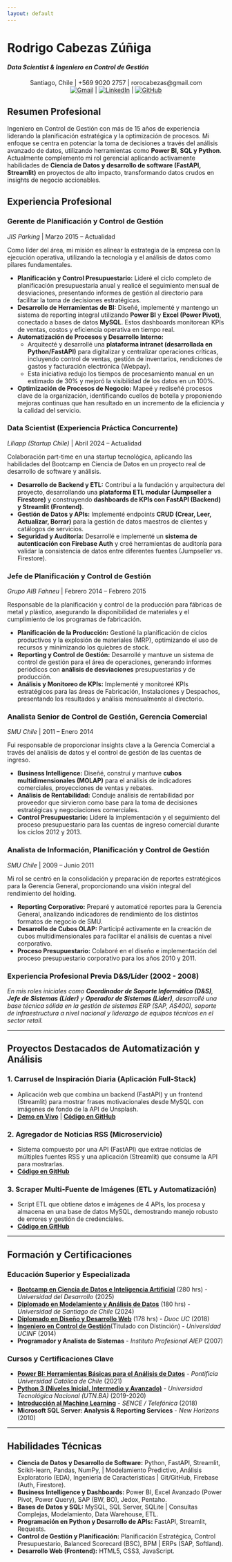 ```yaml
---
layout: default
---
```


# Rodrigo Cabezas Zúñiga
#### *Data Scientist & Ingeniero en Control de Gestión*


<div align="center">
Santiago, Chile | +569 9020 2757 | rorocabezas@gmail.com 
<br>
<a href="mailto:rorocabezas@gmail.com"> <img src="https://img.shields.io/badge/-Gmail-D14836?style=flat-square&logo=Gmail&logoColor=white" alt="Gmail"></a> | 
<a href="https://www.linkedin.com/in/rodrigo-cabezas-zu%C3%B1iga-698a8532"><img src="https://img.shields.io/badge/-LinkedIn-0A66C2?style=flat-square&logo=LinkedIn&logoColor=white" alt="LinkedIn"></a> | 
<a href="https://github.com/rodrigocabezasz"><img src="https://img.shields.io/badge/-GitHub-181717?style=flat-square&logo=GitHub&logoColor=white" alt="GitHub"></a>
</div>


## Resumen Profesional

Ingeniero en Control de Gestión con más de 15 años de experiencia liderando la planificación estratégica y la optimización de procesos. Mi enfoque se centra en potenciar la toma de decisiones a través del análisis avanzado de datos, utilizando herramientas como **Power BI, SQL y Python**. Actualmente complemento mi rol gerencial aplicando activamente habilidades de **Ciencia de Datos y desarrollo de software (FastAPI, Streamlit)** en proyectos de alto impacto, transformando datos crudos en insights de negocio accionables.


## Experiencia Profesional


### **Gerente de Planificación y Control de Gestión**
*JIS Parking* | Marzo 2015 – Actualidad

Como líder del área, mi misión es alinear la estrategia de la empresa con la ejecución operativa, utilizando la tecnología y el análisis de datos como pilares fundamentales.

*   **Planificación y Control Presupuestario:** Lideré el ciclo completo de planificación presupuestaria anual y realicé el seguimiento mensual de desviaciones, presentando informes de gestión al directorio para facilitar la toma de decisiones estratégicas.
*   **Desarrollo de Herramientas de BI:** Diseñé, implementé y mantengo un sistema de reporting integral utilizando **Power BI** y **Excel (Power Pivot)**, conectado a bases de datos **MySQL**. Estos dashboards monitorean KPIs de ventas, costos y eficiencia operativa en tiempo real.
*   **Automatización de Procesos y Desarrollo Interno:**
    *   Arquitecté y desarrollé una **plataforma intranet (desarrollada en Python/FastAPI)** para digitalizar y centralizar operaciones críticas, incluyendo control de ventas, gestión de inventarios, rendiciones de gastos y facturación electrónica (Webpay).
    *   Esta iniciativa redujo los tiempos de procesamiento manual en un estimado de 30% y mejoró la visibilidad de los datos en un 100%.
*   **Optimización de Procesos de Negocio:** Mapeé y rediseñé procesos clave de la organización, identificando cuellos de botella y proponiendo mejoras continuas que han resultado en un incremento de la eficiencia y la calidad del servicio.
  

### **Data Scientist (Experiencia Práctica Concurrente)**
*Liliapp (Startup Chile)* | Abril 2024 – Actualidad

Colaboración part-time en una startup tecnológica, aplicando las habilidades del Bootcamp en Ciencia de Datos en un proyecto real de desarrollo de software y análisis.

*   **Desarrollo de Backend y ETL:** Contribuí a la fundación y arquitectura del proyecto, desarrollando una **plataforma ETL modular (Jumpseller a Firestore)** y construyendo **dashboards de KPIs con FastAPI (Backend) y Streamlit (Frontend)**.
*   **Gestión de Datos y APIs:** Implementé endpoints **CRUD (Crear, Leer, Actualizar, Borrar)** para la gestión de datos maestros de clientes y catálogos de servicios.
*   **Seguridad y Auditoría:** Desarrollé e implementé un **sistema de autenticación con Firebase Auth** y creé herramientas de auditoría para validar la consistencia de datos entre diferentes fuentes (Jumpseller vs. Firestore).

### **Jefe de Planificación y Control de Gestión**
*Grupo AIB Fahneu* | Febrero 2014 – Febrero 2015

Responsable de la planificación y control de la producción para fábricas de metal y plástico, asegurando la disponibilidad de materiales y el cumplimiento de los programas de fabricación.

*   **Planificación de la Producción:** Gestioné la planificación de ciclos productivos y la explosión de materiales (MRP), optimizando el uso de recursos y minimizando los quiebres de stock.
*   **Reporting y Control de Gestión:** Desarrollé y mantuve un sistema de control de gestión para el área de operaciones, generando informes periódicos con **análisis de desviaciones** presupuestarias y de producción.
*   **Análisis y Monitoreo de KPIs:** Implementé y monitoreé KPIs estratégicos para las áreas de Fabricación, Instalaciones y Despachos, presentando los resultados y análisis mensualmente al directorio.
   

### **Analista Senior de Control de Gestión, Gerencia Comercial**
*SMU Chile* | 2011 – Enero 2014

Fui responsable de proporcionar insights clave a la Gerencia Comercial a través del análisis de datos y el control de gestión de las cuentas de ingreso.

*   **Business Intelligence:** Diseñé, construí y mantuve **cubos multidimensionales (MOLAP)** para el análisis de indicadores comerciales, proyecciones de ventas y rebates.
*   **Análisis de Rentabilidad:** Conduje análisis de rentabilidad por proveedor que sirvieron como base para la toma de decisiones estratégicas y negociaciones comerciales.
*   **Control Presupuestario:** Lideré la implementación y el seguimiento del proceso presupuestario para las cuentas de ingreso comercial durante los ciclos 2012 y 2013.

### **Analista de Información, Planificación y Control de Gestión**
*SMU Chile* | 2009 – Junio 2011

Mi rol se centró en la consolidación y preparación de reportes estratégicos para la Gerencia General, proporcionando una visión integral del rendimiento del holding.

*   **Reporting Corporativo:** Preparé y automaticé reportes para la Gerencia General, analizando indicadores de rendimiento de los distintos formatos de negocio de SMU.
*   **Desarrollo de Cubos OLAP:** Participé activamente en la creación de cubos multidimensionales para facilitar el análisis de cuentas a nivel corporativo.
*   **Proceso Presupuestario:** Colaboré en el diseño e implementación del proceso presupuestario corporativo para los años 2010 y 2011.

### **Experiencia Profesional Previa D&S/Líder (2002 - 2008)**
*En mis roles iniciales como **Coordinador de Soporte Informático (D&S)**, **Jefe de Sistemas (Líder)** y **Operador de Sistemas (Líder)**, desarrollé una base técnica sólida en la gestión de sistemas ERP (SAP, AS400), soporte de infraestructura a nivel nacional y liderazgo de equipos técnicos en el sector retail.*


---

## Proyectos Destacados de Automatización y Análisis

### 1. Carrusel de Inspiración Diaria (Aplicación Full-Stack)
*   Aplicación web que combina un backend (FastAPI) y un frontend (Streamlit) para mostrar frases motivacionales desde MySQL con imágenes de fondo de la API de Unsplash.
*   **[Demo en Vivo](https://inspiracion-diaria.streamlit.app/)** | **[Código en GitHub](https://github.com/rodrigocabezasz/inspiracion-diaria-fastapi-streamlit)**

### 2. Agregador de Noticias RSS (Microservicio)
*   Sistema compuesto por una API (FastAPI) que extrae noticias de múltiples fuentes RSS y una aplicación (Streamlit) que consume la API para mostrarlas.
*   **[Código en GitHub](https://github.com/rodrigocabezasz/agregador-noticias-fastapi-streamlit)**

### 3. Scraper Multi-Fuente de Imágenes (ETL y Automatización)
*   Script ETL que obtiene datos e imágenes de 4 APIs, los procesa y almacena en una base de datos MySQL, demostrando manejo robusto de errores y gestión de credenciales.
*   **[Código en GitHub](https://github.com/rodrigocabezasz/scraper-multifuente-imagenes)**

---

## Formación y Certificaciones

### Educación Superior y Especializada
*   **[Bootcamp en Ciencia de Datos e Inteligencia Artificial](https://github.com/rodrigocabezasz/curriculum-vitae/raw/main/certificados/5%20Bootcamp%20Ciencia%20de%20Datos%20e%20Inteligencia%20Artificial%20UDD.pdf?raw=true)** (280 hrs) - *Universidad del Desarrollo* (2025)
*   **[Diplomado en Modelamiento y Análisis de Datos](https://github.com/rodrigocabezasz/mi-cv/blob/main/certificados/4%20Diplomado%20Analisis%20de%20datos%20Usach.pdf?raw=true)** (180 hrs) - *Universidad de Santiago de Chile* (2024)
*   **[Diplomado en Diseño y Desarrollo Web](https://github.com/rodrigocabezasz/curriculum-vitae/raw/main/certificados/3%20Diplomado%20Diseño%20Web.pdf?raw=true)** (178 hrs) - *Duoc UC* (2018)
*   **[Ingeniero en Control de Gestión](https://github.com/rodrigocabezasz/curriculum-vitae/raw/main/certificados/1%20Certificado%20Ing%20Control%20de%20Gestion.pdf?raw=true)**(Titulado con Distinción) - *Universidad UCINF* (2014)  
*   **Programador y Analista de Sistemas** - *Instituto Profesional AIEP* (2007)



### Cursos y Certificaciones Clave
*   **[Power BI: Herramientas Básicas para el Análisis de Datos](https://github.com/rodrigocabezasz/curriculum-vitae/raw/main/certificados/6%20Curso%20Power%20BI.pdf?raw=true)** - *Pontificia Universidad Católica de Chile* (2021)
*   **[Python 3 (Niveles Inicial, Intermedio y Avanzado)](https://github.com/rodrigocabezasz/curriculum-vitae/raw/main/certificados/15%20Certificado%20Python%203.pdf?raw=true)** - *Universidad Tecnológica Nacional (UTN.BA)* (2019-2020)
*   **[Introducción al Machine Learning](https://github.com/rodrigocabezasz/curriculum-vitae/raw/main/certificados/11%2011%20SENCE%20MACHINE%20LEARNING%2020h.pdf?raw=true)** - *SENCE / Telefónica* (2018)
*   **Microsoft SQL Server: Analysis & Reporting Services** - *New Horizons* (2010)

---

## Habilidades Técnicas

*   **Ciencia de Datos y Desarrollo de Software:** Python, FastAPI, Streamlit, Scikit-learn, Pandas, NumPy, | Modelamiento Predictivo, Análisis Exploratorio (EDA), Ingeniería de Características | Git/GitHub, Firebase (Auth, Firestore).
*   **Business Intelligence y Dashboards:** Power BI, Excel Avanzado (Power Pivot, Power Query), SAP (BW, BO), Jedox, Pentaho.
*   **Bases de Datos y SQL:** MySQL, SQL Server, SQLite | Consultas Complejas, Modelamiento, Data Warehouse, ETL.
*   **Programación en Python y Desarrollo de APIs:** FastAPI, Streamlit, Requests.
*   **Control de Gestión y Planificación:** Planificación Estratégica, Control Presupuestario, Balanced Scorecard (BSC), BPM | ERPs (SAP, Softland).
*   **Desarrollo Web (Frontend):** HTML5, CSS3, JavaScript.
